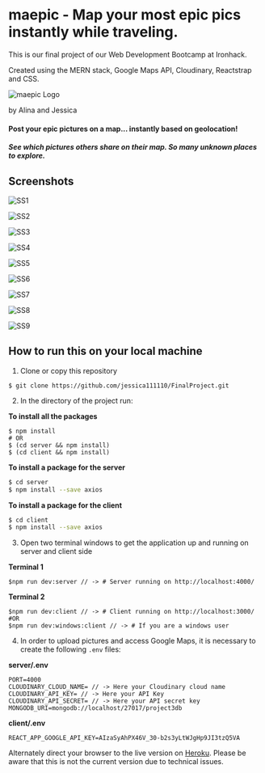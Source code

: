 # maepic - Map your most epic pics instantly while traveling.
This is our final project of our Web Development Bootcamp at Ironhack.

Created using the MERN stack, Google Maps API, Cloudinary, Reactstrap and CSS.

![maepic Logo](./client/src/images/maepic_logo_interim.png)

by Alina and Jessica

#### Post your epic pictures on a map... instantly based on geolocation!
##### See which pictures others share on their map. So many unknown places to explore.

## Screenshots

![SS1](./client/public/Screenshot(651).png)

![SS2](./client/public/Screenshot(653).png)

![SS3](./client/public/Screenshot(656).png)

![SS4](./client/public/Screenshot(658).png)

![SS5](./client/public/Screenshot(659).png)

![SS6](./client/public/Screenshot(662).png)

![SS7](./client/public/Screenshot(663).png)

![SS8](./client/public/Screenshot(664).png)

![SS9](./client/public/Screenshot(665).png)


## How to run this on your local machine

1. Clone or copy this repository
```
$ git clone https://github.com/jessica111110/FinalProject.git
```

2. In the directory of the project run:

**To install all the packages**
```
$ npm install
# OR
$ (cd server && npm install)
$ (cd client && npm install)
```
**To install a package for the server**
```sh
$ cd server
$ npm install --save axios
```

**To install a package for the client**
```sh
$ cd client
$ npm install --save axios
```

3. Open two terminal windows to get the application up and running on server and client side

**Terminal 1**
```
$npm run dev:server // -> # Server running on http://localhost:4000/
```
**Terminal 2**
```
$npm run dev:client // -> # Client running on http://localhost:3000/
#OR
$npm run dev:windows:client // -> # If you are a windows user
```

4. In order to upload pictures and access Google Maps, it is necessary to create the following `.env` files:

**server/.env**
```
PORT=4000
CLOUDINARY_CLOUD_NAME= // -> Here your Cloudinary cloud name
CLOUDINARY_API_KEY= // -> Here your API Key
CLOUDINARY_API_SECRET= // -> Here your API secret key
MONGODB_URI=mongodb://localhost/27017/project3db
```

**client/.env**
```
REACT_APP_GOOGLE_API_KEY=AIzaSyAhPX46V_30-b2s3yLtWJgHp9JI3tzQ5VA
```

Alternately direct your browser to the live version on [Heroku](https://maepic.herokuapp.com). Please be aware that this is not the current version due to technical issues.


